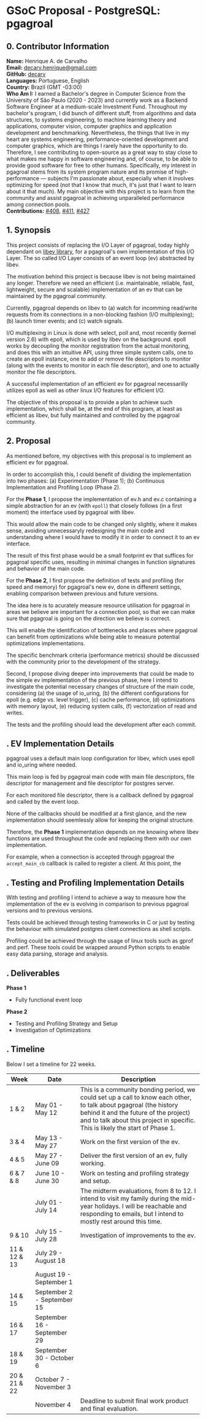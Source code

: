 # GSoC Proposal - PostgreSQL: pgagroal

## 0. Contributor Information

**Name:** Henrique A. de Carvalho<br>
**Email:** [decarv.henrique@gmail.com](mailto:decarv.henrique@gmail.com)<br>
**GitHub:** [decarv](https://github.com/decarv)<br>
**Languages:** Portuguese, English<br>
**Country:** Brazil (GMT -03:00)<br>
**Who Am I:** I earned a Bachelor's degree in Computer Science from the University of São Paulo (2020 - 2023) and currently work as a Backend Software Engineer at a medium-scale Investment Fund. Throughout my bachelor's program, I did bunch of different stuff, from algorithms and data structures, to systems engineering, to machine learning theory and applications, computer vision, computer graphics and application development and benchmarking. Nevertheless, the things that live in my heart are systems engineering, performance-oriented development and computer graphics, which are things I rarely have the opportunity to do. Therefore, I see contributing to open-source as a great way to stay close to what makes me happy in software engineering and, of course, to be able to provide good software for free to other humans. Specifically, my interest in pgagroal stems from its system program nature and its promise of high-performance — subjects I'm passionate about, especially when it involves optimizing for speed (not that I know that much, it's just that I want to learn about it that much). My main objective with this project is to learn from the community and assist pgagroal in achieving unparalleled performance among connection pools.<br>
**Contributions:** [#408](https://github.com/agroal/pgagroal/pull/408), [#411](https://github.com/agroal/pgagroal/pull/411), [#427](https://github.com/agroal/pgagroal/pull/427)<br>

## 1. Synopsis

This project consists of replacing the I/O Layer of pgagroal, today highly dependant on [libev library](TODO), for a pgagroal's own implementation of this I/O Layer. The so called I/O Layer consists of an event loop (ev) abstracted by libev. 

The motivation behind this project is because libev is not being maintained any longer. Therefore we need an efficient (i.e. maintainable, reliable, fast, lightweight, secure and scalable) implementation of an ev that can be maintained by the pgagroal community.

Currently, pgagroal depends on libev to (a) watch for incomming read/write requests from its connections in a non-blocking fashion (I/O multiplexing); (b) launch timer events; and (c) watch signals.

I/O multiplexing in Linux is done with select, poll and, most recently (kernel version 2.6) with epoll, which is used by libev on the background. epoll works by decoupling the monitor registration from the actual monitoring, and does this with an intuitive API, using three simple system calls, one to create an epoll instance, one to add or remove file descriptors to monitor (along with the events to monitor in each file descriptor), and one to actually monitor the file descriptors.

A successful implementation of an efficient ev for pgagroal necessarilly utilizes epoll as well as other linux I/O features for efficient I/O.

The objective of this proposal is to provide a plan to achieve such implementation, which shall be, at the end of this program, at least as efficient as libev, but fully maintained and controlled by the pgagroal community.

## 2. Proposal

As mentioned before, my objectives with this proposal is to implement an efficient ev for pgagroal. 

In order to accomplish this, I could benefit of dividing the implementation into two phases: (a) Experimentation (Phase 1); (b) Continuous Implementation and Profiling Loop (Phase 2).

For the **Phase 1**, I propose the implementation of ev.h and ev.c containing a simple abstraction for an ev (with `epoll`) that closely follows (in a first moment) the interface used by pgagroal with libev. 

This would allow the main code to be changed only slightly, where it makes sense, avoiding unnecessaryly redesigning the main code and understanding where I would have to modify it in order to connect it to an ev interface. 

The result of this first phase would be a small footprint ev that suffices for pgagroal specific uses, resulting in minimal changes in function signatures and behavior of the main code. 

For the **Phase 2**, I first propose the definition of tests and profiling (for speed and memory) for pgagroal's new ev, done in different settings, enabling comparison between previous and future versions. 

The idea here is to acurately measure resource utilisation for pgagroal in areas we believe are important for a connection pool, so that we can make sure that pgagroal is going on the direction we believe is correct. 

This will enable the identification of bottlenecks and places where pgagroal can benefit from optimizations while being able to measure potential optimizations implementations. 

The specific benchmark criteria (performance metrics) should be discussed with the community prior to the development of the strategy.

Second, I propose diving deeper into improvements that could be made to the simple ev implementation of the previous phase, here I intend to investigate the potential necessary changes of structure of the main code, considering (a) the usage of io\_uring, (b) the different configurations for epoll (e.g. edge vs. level trigger), (c) cache performance, (d) optimizations with memory layout, (e) reducing system calls, (f) vectorization of read and writes.

The tests and the profiling should lead the development after each commit.


## . EV Implementation Details

pgagroal uses a default main loop configuration for libev, which uses epoll and io\_uring where needed. 

This main loop is fed by pgagroal main code with main file descriptors, file descriptor for management and file descriptor for postgres server. 

For each monitored file descriptor, there is a callback defined by pgagroal and called by the event loop.

None of the callbacks should be modified at a first glance, and the new implementation should seemlessly allow for keeping the original structure.

Therefore, the **Phase 1** implementation depends on me knowing where libev functions are used throughout the code and replacing them with our own implementation.

For example, when a connection is accepted through pgagroal the `accept_main_cb` callback is called to register a client. At this point, the 


## . Testing and Profiling Implementation Details

With testing and profiling I intend to achieve a way to measure how the implementation of the ev is evolving in comparison to previous pgagroal versions and to previous versions.

Tests could be achieved through testing frameworks in C or just by testing the behaviour with simulated postgres client connections as shell scripts.

Profiling could be achieved through the usage of linux tools such as gprof and perf. These tools could be wrapped around Python scripts to enable easy data parsing, storage and analysis.

## . Deliverables

**Phase 1**
- Fully functional event loop 

**Phase 2**
- Testing and Profiling Strategy and Setup
- Investigation of Optimizations


## . Timeline

Below I set a timeline for 22 weeks.

| Week       | Date             | Description |
|------------|------------------|-------------|
| 1 & 2      | May 01 - May 12  | This is a community bonding period, we could set up a call to know each other, to talk about pgagroal (the history behind it and the future of the project) and to talk about this project in specific. This is likely the start of Phase 1. |
| 3 & 4      | May 13 - May 27  | Work on the first version of the ev. |
| 4 & 5      | May 27 - June 09 | Deliver the first version of an ev, fully working. |
| 6 & 7 & 8  | June 10 - June 30 | Work on testing and profiling strategy and setup. |
|            | July 01 - July 14 | The midterm evaluations, from 8 to 12. I intend to visit my family during the mid-year holidays. I will be reachable and responding to emails, but I intend to mostly rest around this time. |
| 9 & 10    | July 15 - July 28 | Investigation of improvements to the ev. |
| 11 & 12 & 13   | July 29 - August 18 | |
|            | August 19 - September 1   | |
| 14 & 15   | September 2 - September 15 | |
| 16 & 17    | September 16 - September 29 | |
| 18 & 19    | September 30 - October 6 | |
| 20 & 21 & 22   | October 7 - November 3 | |
|            | November 4 | Deadline to submit final work product and final evaluation. |

